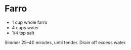 # Farro

- 1 cup whole farro
- 4 cups water
- 1/4 tsp salt

Simmer 25–40 minutes, until tender. Drain off excess water.